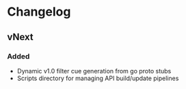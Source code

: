 # Changelog

## vNext

### Added
- Dynamic v1.0 filter cue generation from go proto stubs
- Scripts directory for managing API build/update pipelines